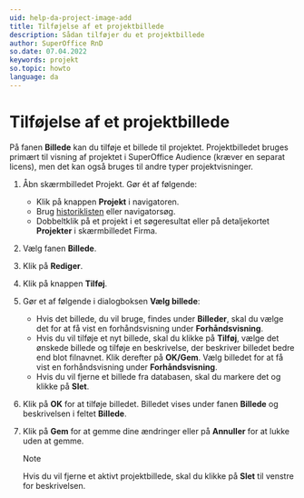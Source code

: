 ```yaml
---
uid: help-da-project-image-add
title: Tilføjelse af et projektbillede
description: Sådan tilføjer du et projektbillede
author: SuperOffice RnD
so.date: 07.04.2022
keywords: projekt
so.topic: howto
language: da
---
```


# Tilføjelse af et projektbillede

På fanen **Billede** kan du tilføje et billede til projektet. Projektbilledet bruges primært til visning af projektet i SuperOffice Audience (kræver en separat licens), men det kan også bruges til andre typer projektvisninger.

1. Åbn skærmbilledet Projekt. Gør ét af følgende:

    * Klik på knappen **Projekt** i navigatoren.
    * Brug [historiklisten][1] eller navigatorsøg.
    * Dobbeltklik på et projekt i et søgeresultat eller på detaljekortet **Projekter** i skærmbilledet Firma.

2. Vælg fanen **Billede**.

3. Klik på **Rediger**.

4. Klik på knappen **Tilføj**.

5. Gør et af følgende i dialogboksen **Vælg billede**:
    * Hvis det billede, du vil bruge, findes under **Billeder**, skal du vælge det for at få vist en forhåndsvisning under **Forhåndsvisning**.
    * Hvis du vil tilføje et nyt billede, skal du klikke på **Tilføj**, vælge det ønskede billede og tilføje en beskrivelse, der beskriver billedet bedre end blot filnavnet. Klik derefter på **OK/Gem**. Vælg billedet for at få vist en forhåndsvisning under **Forhåndsvisning**.
    * Hvis du vil fjerne et billede fra databasen, skal du markere det og klikke på **Slet**.

6. Klik på **OK** for at tilføje billedet. Billedet vises under fanen **Billede** og beskrivelsen i feltet **Billede**.

7. Klik på **Gem** for at gemme dine ændringer eller på **Annuller** for at lukke uden at gemme.

    > [!NOTE]
    > Hvis du vil fjerne et aktivt projektbillede, skal du klikke på **Slet** til venstre for beskrivelsen.

<!-- Referenced links -->
[1]: ../../learn/basics/history.md
